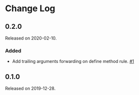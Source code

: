 Change Log
==========

0.2.0
-----
Released on 2020-02-10.

### Added
- Add trailing arguments forwarding on define method rule.
  [#1](https://github.com/y10k/anytick/issues/1)

0.1.0
-----
Released on 2019-12-28.

